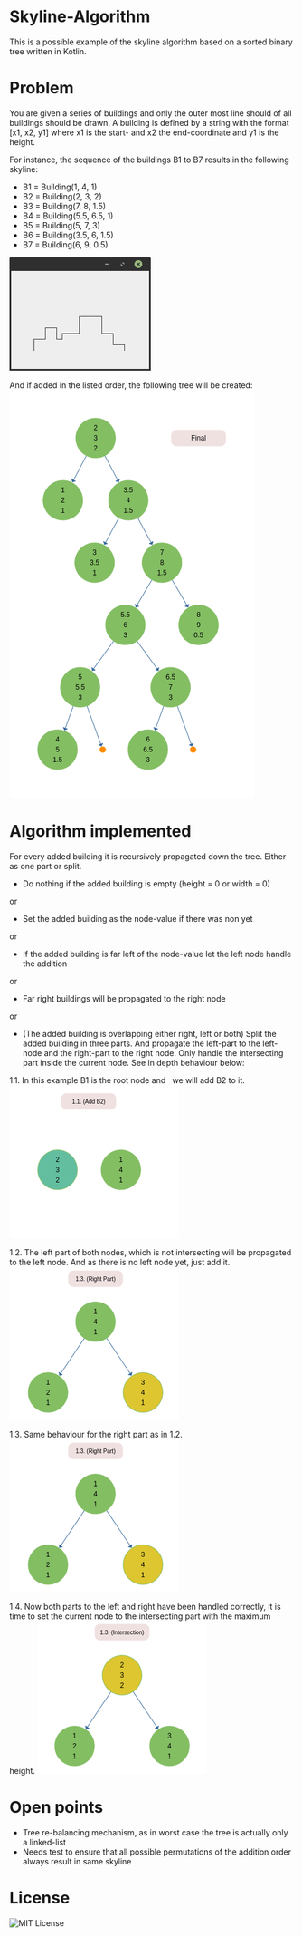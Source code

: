 # Skyline-Algorithm
This is a possible example of the skyline algorithm based on a sorted binary tree written in Kotlin.

# Problem
You are given a series of buildings and only the outer most line should of all buildings should be drawn. A building is defined by a string with the format [x1, x2, y1] where x1 is the start- and x2 the end-coordinate and y1 is the height.

For instance, the sequence of the buildings B1 to B7 results in the following skyline:

* B1 = Building(1, 4, 1)
* B2 = Building(2, 3, 2)
* B3 = Building(7, 8, 1.5)
* B4 = Building(5.5, 6.5, 1)
* B5 = Building(5, 7, 3)
* B6 = Building(3.5, 6, 1.5)
* B7 = Building(6, 9, 0.5)

![Example Skyline](/images/skyline-b1-to-b7.png)

And if added in the listed order, the following tree will be created:
![Example Skyline](/images/skyline-b1-to-b7-tree.png)


# Algorithm implemented
For every added building it is recursively propagated down the tree. Either as one part or split.

* Do nothing if the added building is empty (height = 0 or width = 0)

or

* Set the added building as the node-value if there was non yet

or

* If the added building is far left of the node-value let the left node handle the addition

or

* Far right buildings will be propagated to the right node

or

* (The added building is overlapping either right, left or both) Split the added building in three parts. And propagate the left-part to the left-node and the right-part to the right node. Only handle the intersecting part inside the current node. See in depth behaviour below:

1.1. In this example B1 is the root node and   we will add B2 to it.
![1.1](/images/algorithm-1.1.png)

1.2. The left part of both nodes, which is not intersecting will be propagated to the left node. And as there is no left node yet, just add it.
![1.2](/images/algorithm-1.3.png)


1.3. Same behaviour for the right part as in 1.2.
![1.3](/images/algorithm-1.3.png)


1.4. Now both parts to the left and right have been handled correctly, it is time to set the current node to the intersecting part with the maximum height.
![1.4](/images/algorithm-1.4.png)

# Open points
* Tree re-balancing mechanism, as in worst case the tree is actually only a linked-list
* Needs test to ensure that all possible permutations of the addition order always result in same skyline

# License
![MIT License](LICENSE)
